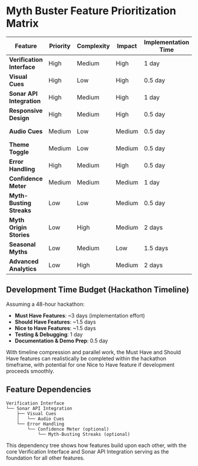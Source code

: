 # Myth Buster Feature Prioritization Matrix

| Feature | Priority | Complexity | Impact | Implementation Time | Decision |
|---------|----------|------------|--------|---------------------|----------|
| **Verification Interface** | High | Medium | High | 1 day | **Must Have** |
| **Visual Cues** | High | Low | High | 0.5 day | **Must Have** |
| **Sonar API Integration** | High | Medium | High | 1 day | **Must Have** |
| **Responsive Design** | High | Medium | High | 0.5 day | **Must Have** |
| **Audio Cues** | Medium | Low | Medium | 0.5 day | **Should Have** |
| **Theme Toggle** | Medium | Low | Medium | 0.5 day | **Should Have** |
| **Error Handling** | High | Medium | High | 0.5 day | **Should Have** |
| **Confidence Meter** | Medium | Medium | Medium | 1 day | **Nice to Have** |
| **Myth-Busting Streaks** | Low | Low | Medium | 0.5 day | **Nice to Have** |
| **Myth Origin Stories** | Low | High | Medium | 2 days | **Future** |
| **Seasonal Myths** | Low | Medium | Low | 1.5 days | **Future** |
| **Advanced Analytics** | Low | High | Medium | 2 days | **Future** |

## Development Time Budget (Hackathon Timeline)

Assuming a 48-hour hackathon:

- **Must Have Features**: ~3 days (implementation effort)
- **Should Have Features**: ~1.5 days
- **Nice to Have Features**: ~1.5 days
- **Testing & Debugging**: 1 day
- **Documentation & Demo Prep**: 0.5 day

With timeline compression and parallel work, the Must Have and Should Have features can realistically be completed within the hackathon timeframe, with potential for one Nice to Have feature if development proceeds smoothly.

## Feature Dependencies

```
Verification Interface
└── Sonar API Integration
    ├── Visual Cues
    │   └── Audio Cues
    └── Error Handling
        └── Confidence Meter (optional)
            └── Myth-Busting Streaks (optional)
```

This dependency tree shows how features build upon each other, with the core Verification Interface and Sonar API Integration serving as the foundation for all other features.